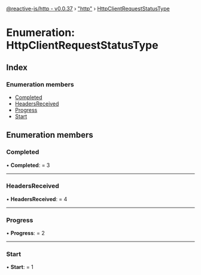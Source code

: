 [@reactive-js/http - v0.0.37](../README.md) › ["http"](../modules/_http_.md) › [HttpClientRequestStatusType](_http_.httpclientrequeststatustype.md)

# Enumeration: HttpClientRequestStatusType

## Index

### Enumeration members

* [Completed](_http_.httpclientrequeststatustype.md#completed)
* [HeadersReceived](_http_.httpclientrequeststatustype.md#headersreceived)
* [Progress](_http_.httpclientrequeststatustype.md#progress)
* [Start](_http_.httpclientrequeststatustype.md#start)

## Enumeration members

###  Completed

• **Completed**: = 3

___

###  HeadersReceived

• **HeadersReceived**: = 4

___

###  Progress

• **Progress**: = 2

___

###  Start

• **Start**: = 1
